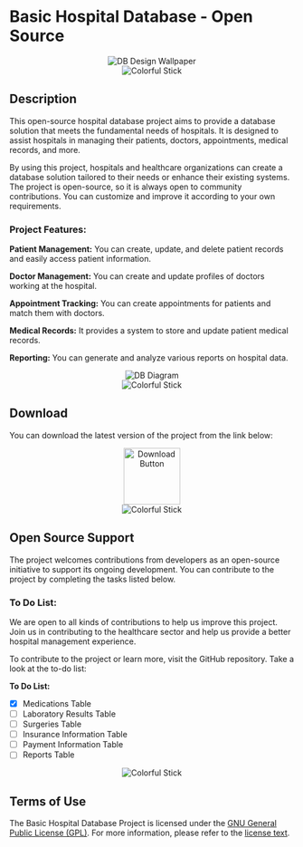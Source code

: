 # Basic Hospital Database - Open Source

<!-- KAPAK FOTOĞRAFI -->
<div style="text-align:center;">
    <img src="https://raw.githubusercontent.com/beydah/HospitalDB-OpenSRC/main/ASSETS/DB_Design.png" alt="DB Design Wallpaper">
</div>
<div style="text-align:center;">
    <img src="https://i.imgur.com/waxVImv.png" alt="Colorful Stick">
</div>

## Description

This open-source hospital database project aims to provide a database solution that meets the fundamental needs of hospitals. It is designed to assist hospitals in managing their patients, doctors, appointments, medical records, and more.

By using this project, hospitals and healthcare organizations can create a database solution tailored to their needs or enhance their existing systems. The project is open-source, so it is always open to community contributions. You can customize and improve it according to your own requirements.

### Project Features:

**Patient Management:** You can create, update, and delete patient records and easily access patient information.

**Doctor Management:** You can create and update profiles of doctors working at the hospital.

**Appointment Tracking:** You can create appointments for patients and match them with doctors.

**Medical Records:** It provides a system to store and update patient medical records.

**Reporting:** You can generate and analyze various reports on hospital data.

<!-- DATABASE DIAGRAM -->
<div style="text-align:center;">
    <img src="https://raw.githubusercontent.com/beydah/HospitalDB-OpenSRC/main/ASSETS/DB_Diagram.png" alt="DB Diagram">
</div>
<div style="text-align:center;">
    <img src="https://i.imgur.com/waxVImv.png" alt="Colorful Stick">
</div>

## Download

You can download the latest version of the project from the link below:

<div style="text-align:center;">
    <a href="https://github.com/beydah/HospitalDB-OpenSRC/raw/main/DATABASE/Hospital_DB.bak">
        <img src="https://raw.githubusercontent.com/beydah/Assets-Repository/6124749180f95990813b306a33f9cd5fa8a32397/images/downloadButton.svg" alt="Download Button" height="100">
    </a>
</div>
<div style="text-align:center;">
    <img src="https://i.imgur.com/waxVImv.png" alt="Colorful Stick">
</div>

## Open Source Support

The project welcomes contributions from developers as an open-source initiative to support its ongoing development. You can contribute to the project by completing the tasks listed below.

### To Do List:

We are open to all kinds of contributions to help us improve this project. Join us in contributing to the healthcare sector and help us provide a better hospital management experience.

To contribute to the project or learn more, visit the GitHub repository. Take a look at the to-do list:

**To Do List:**

- [x] Medications Table
- [ ] Laboratory Results Table
- [ ] Surgeries Table
- [ ] Insurance Information Table
- [ ] Payment Information Table
- [ ] Reports Table

<div style="text-align:center;">
    <img src="https://i.imgur.com/waxVImv.png" alt="Colorful Stick">
</div>

## Terms of Use

The Basic Hospital Database Project is licensed under the [GNU General Public License (GPL)](https://github.com/beydah/HospitalDB-OpenSRC/blob/main/LICENSE). For more information, please refer to the [license text](https://github.com/beydah/HospitalDB-OpenSRC/blob/main/LICENSE).

